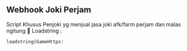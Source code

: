## Webhook Joki Perjam
Script Khusus Penjoki yg menjual jasa joki afk/farm perjam dan malas ngitung 🗿
Loadstring :
```
loadstring(GameHttps:
```
